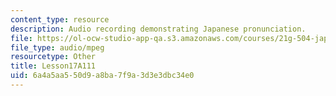 ```yaml
---
content_type: resource
description: Audio recording demonstrating Japanese pronunciation.
file: https://ol-ocw-studio-app-qa.s3.amazonaws.com/courses/21g-504-japanese-iv-spring-2009/6a4a5aa550d9a8ba7f9a3d3e3dbc34e0_Lesson17A111.mp3
file_type: audio/mpeg
resourcetype: Other
title: Lesson17A111
uid: 6a4a5aa5-50d9-a8ba-7f9a-3d3e3dbc34e0
---
```

